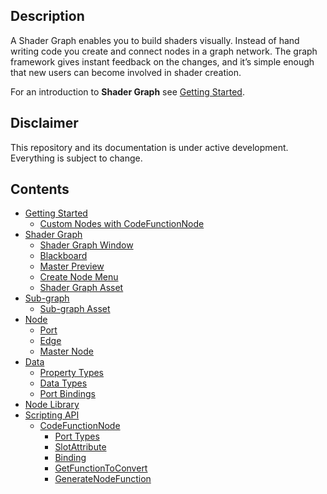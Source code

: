 ## Description

A Shader Graph enables you to build shaders visually. Instead of hand writing code you create and connect nodes in a graph network. The graph framework gives instant feedback on the changes, and it’s simple enough that new users can become involved in shader creation.

For an introduction to **Shader Graph** see [Getting Started](https://github.com/Unity-Technologies/ShaderGraph/wiki/Getting-Started/).

## Disclaimer
This repository and its documentation is under active development. Everything is subject to change.

## Contents
* [Getting Started](https://github.com/Unity-Technologies/ShaderGraph/wiki/Getting-Started)
   * [Custom Nodes with CodeFunctionNode](https://github.com/Unity-Technologies/ShaderGraph/wiki/Custom-Nodes-With-CodeFunctionNode)
* [Shader Graph](https://github.com/Unity-Technologies/ShaderGraph/wiki/Shader-Graph)
   * [Shader Graph Window](https://github.com/Unity-Technologies/ShaderGraph/wiki/Shader-Graph-Window)
   * [Blackboard](https://github.com/Unity-Technologies/ShaderGraph/wiki/Blackboard)
   * [Master Preview](https://github.com/Unity-Technologies/ShaderGraph/wiki/Master-Preview)
   * [Create Node Menu](https://github.com/Unity-Technologies/ShaderGraph/wiki/Create-Node-Menu)
   * [Shader Graph Asset](https://github.com/Unity-Technologies/ShaderGraph/wiki/Shader-Graph-Asset)
* [Sub-graph](https://github.com/Unity-Technologies/ShaderGraph/wiki/Sub-graph)
   * [Sub-graph Asset](https://github.com/Unity-Technologies/ShaderGraph/wiki/Sub-graph-Asset)
* [Node](https://github.com/Unity-Technologies/ShaderGraph/wiki/Node)
   * [Port](https://github.com/Unity-Technologies/ShaderGraph/wiki/Port)
   * [Edge](https://github.com/Unity-Technologies/ShaderGraph/wiki/Edge)
   * [Master Node](https://github.com/Unity-Technologies/ShaderGraph/wiki/Master-Node)
* [Data](https://github.com/Unity-Technologies/ShaderGraph/wiki/Data)
   * [Property Types](https://github.com/Unity-Technologies/ShaderGraph/wiki/Property-Types)
   * [Data Types](https://github.com/Unity-Technologies/ShaderGraph/wiki/Data-Types)
   * [Port Bindings](https://github.com/Unity-Technologies/ShaderGraph/wiki/Port-Bindings)
* [Node Library](https://github.com/Unity-Technologies/ShaderGraph/wiki/Node-Library)
* [Scripting API](https://github.com/Unity-Technologies/ShaderGraph/wiki/Scripting-API)
   * [CodeFunctionNode](https://github.com/Unity-Technologies/ShaderGraph/wiki/CodeFunctionNode)
      * [Port Types](https://github.com/Unity-Technologies/ShaderGraph/wiki/CodeFunctionNode-Port-Types)
      * [SlotAttribute](https://github.com/Unity-Technologies/ShaderGraph/wiki/SlotAttribute)
      * [Binding](https://github.com/Unity-Technologies/ShaderGraph/wiki/Binding)
      * [GetFunctionToConvert](https://github.com/Unity-Technologies/ShaderGraph/wiki/Binding)
      * [GenerateNodeFunction](https://github.com/Unity-Technologies/ShaderGraph/wiki/GetFunctionToConvert)